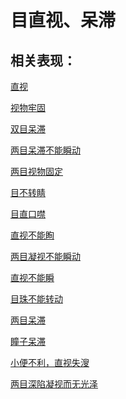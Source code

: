 # 目直视、呆滞## 相关表现：[直视](https://www.gmzyjc.com/search/result?wd=直视)[视物牢固](https://www.gmzyjc.com/search/result?wd=视物牢固)[双目呆滞](https://www.gmzyjc.com/search/result?wd=双目呆滞)[两目呆滞不能瞬动](https://www.gmzyjc.com/search/result?wd=两目呆滞不能瞬动)[两目视物固定](https://www.gmzyjc.com/search/result?wd=两目视物固定)[目不转睛](https://www.gmzyjc.com/search/result?wd=目不转睛)[目直口噤](https://www.gmzyjc.com/search/result?wd=目直口噤)[直视不能眴](https://www.gmzyjc.com/search/result?wd=直视不能眴)[两目凝视不能瞬动](https://www.gmzyjc.com/search/result?wd=两目凝视不能瞬动)[直视不能瞬](https://www.gmzyjc.com/search/result?wd=直视不能瞬)[目珠不能转动](https://www.gmzyjc.com/search/result?wd=目珠不能转动)[两目呆滞](https://www.gmzyjc.com/search/result?wd=两目呆滞)[瞳子呆滞](https://www.gmzyjc.com/search/result?wd=瞳子呆滞)[小便不利，直视失溲](https://www.gmzyjc.com/search/result?wd=小便不利，直视失溲)[两目深陷凝视而无光泽](https://www.gmzyjc.com/search/result?wd=两目深陷凝视而无光泽)